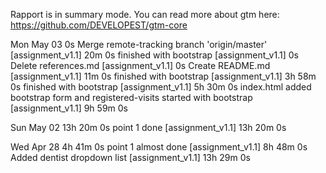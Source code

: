 Rapport is in summary mode. You can read more about gtm here: 
https://github.com/DEVELOPEST/gtm-core

Mon May 03
            0s Merge remote-tracking branch 'origin/master' [assignment_v1.1]
       20m  0s finished with bootstrap [assignment_v1.1]
            0s Delete references.md [assignment_v1.1]
            0s Create README.md [assignment_v1.1]
       11m  0s finished with bootstrap [assignment_v1.1]
    3h 58m  0s finished with bootstrap [assignment_v1.1]
    5h 30m  0s index.html added bootstrap form and registered-visits started with bootstrap [assignment_v1.1]
    9h 59m  0s

Sun May 02
   13h 20m  0s point 1 done [assignment_v1.1]
   13h 20m  0s

Wed Apr 28
    4h 41m  0s point 1 almost done [assignment_v1.1]
    8h 48m  0s Added dentist dropdown list [assignment_v1.1]
   13h 29m  0s

